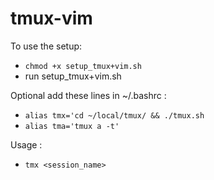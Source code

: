 # tmux-vim
To use the setup:
  - `chmod +x setup_tmux+vim.sh`
  - run setup_tmux+vim.sh
  
Optional add these lines in ~/.bashrc :
  - `alias tmx='cd ~/local/tmux/ && ./tmux.sh`
  - `alias tma='tmux a -t'`
  
  Usage :
  - `tmx <session_name>` 
